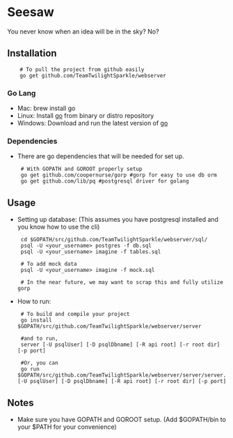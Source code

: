 # Seesaw
You never know when an idea will be in the sky? No?

## Installation

        # To pull the project from github easily
        go get github.com/TeamTwilightSparkle/webserver

### Go Lang
 - Mac: brew install go
 - Linux: Install [go](http://golang.org/doc/install) from binary or distro repository 
 - Windows: Download and run the latest version of [go](http://golang.org/doc/install)

### Dependencies
 - There are go dependencies that will be needed for set up.

        # With GOPATH and GOROOT properly setup
        go get github.com/coopernurse/gorp #gorp for easy to use db orm
        go get github.com/lib/pq #postgresql driver for golang

## Usage
 - Setting up database: (This assumes you have postgresql installed and you know how to use the cli)
 
        cd $GOPATH/src/github.com/TeamTwilightSparkle/webserver/sql/
        psql -U <your_username> postgres -f db.sql
        psql -U <your_username> imagine -f tables.sql
        
        # To add mock data
        psql -U <your_username> imagine -f mock.sql
        
        # In the near future, we may want to scrap this and fully utilize gorp
    
 - How to run:
 
        # To build and compile your project
        go install $GOPATH/src/github.com/TeamTwilightSparkle/webserver/server
        
        #and to run, 
        server [-U psqlUser] [-D psqlDbname] [-R api root] [-r root dir] [-p port]
        
        #Or, you can
        go run $GOPATH/src/github.com/TeamTwilightSparkle/webserver/server/server.go [-U psqlUser] [-D psqlDbname] [-R api root] [-r root dir] [-p port]

## Notes
 - Make sure you have GOPATH and GOROOT setup. (Add $GOPATH/bin to your $PATH for your convenience)

